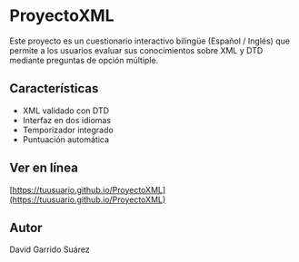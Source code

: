 # ProyectoXML

Este proyecto es un cuestionario interactivo bilingüe (Español / Inglés) que permite a los usuarios evaluar sus conocimientos sobre XML y DTD mediante preguntas de opción múltiple.

## Características

- XML validado con DTD
- Interfaz en dos idiomas
- Temporizador integrado
- Puntuación automática

## Ver en línea

[https://tuusuario.github.io/ProyectoXML](https://tuusuario.github.io/ProyectoXML)

## Autor

David Garrido Suárez
